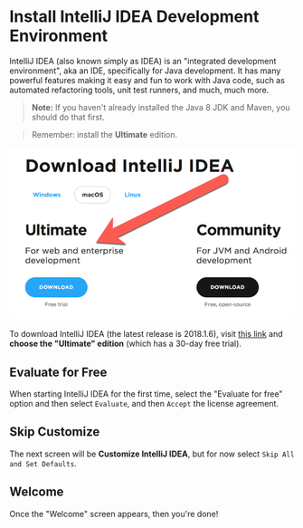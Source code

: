 # Install IntelliJ IDEA Development Environment

IntelliJ IDEA (also known simply as IDEA) is an "integrated development environment", aka an IDE, specifically for Java development.
It has many powerful features making it easy and fun to work with Java code, such as automated refactoring tools, unit test runners, and much, much more.

> **Note:** If you haven't already installed the Java 8 JDK and Maven, you should do that first.

> Remember: install the **Ultimate** edition.

![download-intellij-idea-ultimate.png](download-intellij-idea-ultimate.png)

To download IntelliJ IDEA (the latest release is 2018.1.6), visit [this link](https://www.jetbrains.com/idea/download/) and **choose the "Ultimate" edition** (which has a 30-day free trial).

## Evaluate for Free

When starting IntelliJ IDEA for the first time, select the "Evaluate for free" option and then select `Evaluate`, and then `Accept` the license agreement.

## Skip Customize

The next screen will be **Customize IntelliJ IDEA**, but for now select `Skip All and Set Defaults`.

## Welcome

Once the "Welcome" screen appears, then you're done!
